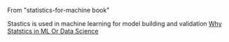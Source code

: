 From "statistics-for-machine book"

Stastics is used in machine learning for model building and validation  [Why Statstics in ML Or Data Science](/why-statstics-in-ml-or-data-science.md)

